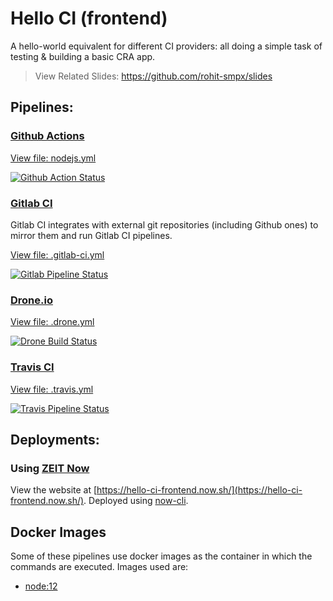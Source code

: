 # Hello CI (frontend)

A hello-world equivalent for different CI providers: all doing a simple task of testing & building a basic CRA app.

> View Related Slides: https://github.com/rohit-smpx/slides

## Pipelines:

### [Github Actions](https://github.com/features/actions)

[View file: nodejs.yml](.github/workflows/nodejs.yml)

[![Github Action Status](https://github.com/rohit-smpx/hello-ci-frontend/workflows/Node%20CI/badge.svg?branch=master)](https://github.com/rohit-smpx/hello-ci-frontend/actions?query=branch%3Amaster)

### [Gitlab CI](https://docs.gitlab.com/ee/ci/)

Gitlab CI integrates with external git repositories (including Github ones) to mirror them and run Gitlab CI pipelines.

[View file: .gitlab-ci.yml](.gitlab-ci.yml)

[![Gitlab Pipeline Status](https://gitlab.com/rohit.gohri/hello-ci-frontend/badges/master/pipeline.svg
)](https://gitlab.com/rohit.gohri/hello-ci-frontend/pipelines)

### [Drone.io](https://zeit.co/)

[View file: .drone.yml](.drone.yml)

[![Drone Build Status](https://cloud.drone.io/api/badges/rohit-smpx/hello-ci-frontend/status.svg)](https://cloud.drone.io/rohit-smpx/hello-ci-frontend)

### [Travis CI](https://travis-ci.com/)

[View file: .travis.yml](.travis.yml)

[![Travis Pipeline Status](https://travis-ci.org/rohit-smpx/hello-ci-frontend.svg?branch=master)](https://travis-ci.org/rohit-smpx/hello-ci-frontend)

## Deployments:

### Using [ZEIT Now](https://zeit.co/)

View the website at [https://hello-ci-frontend.now.sh/](https://hello-ci-frontend.now.sh/). Deployed using [now-cli](https://zeit.co/docs).

## Docker Images

Some of these pipelines use docker images as the container in which the commands are executed. Images used are:

- [node:12](https://hub.docker.com/r/library/node/tags/)